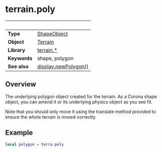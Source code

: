 # terrain.poly

|                      | &nbsp;
| -------------------- | ---------------------------------------------------------------
| __Type__             | [ShapeObject](https://docs.coronalabs.com/api/type/ShapeObject/index.html)
| __Object__           | [Terrain](Readme.markdown)
| __Library__          | [terrain.*](Readme.markdown)
| __Keywords__         | shape, polygon
| __See also__         | [display.newPolygon()](https://docs.coronalabs.com/api/library/display/newPolygon.html)


## Overview

The underlying polygon object created for the terrain. As a Corona shape object, you can amend it or its underlying physics object as you see fit.

Note that you should only move it using the translate method provided to ensure the whole terrain is moved correctly.

## Example

``````lua
local polygon = terra.poly
``````
